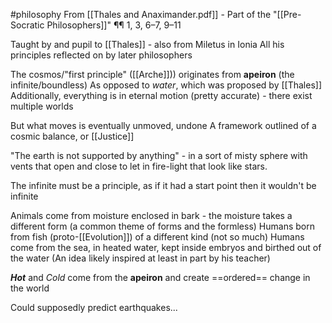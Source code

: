 #philosophy 
From [[Thales and Anaximander.pdf]] - Part of the "[[Pre-Socratic Philosophers]]"
¶¶ 1, 3, 6–7, 9–11

Taught by and pupil to [[Thales]] - also from Miletus in Ionia
All his principles reflected on by later philosophers

The cosmos/"first principle" ([[Arche]])) originates from **apeiron** (the infinite/boundless) 
	As opposed to *water*, which was proposed by [[Thales]]
Additionally, everything is in eternal motion (pretty accurate) - there exist multiple worlds

But what moves is eventually unmoved, undone
	A framework outlined of a cosmic balance, or [[Justice]]

"The earth is not supported by anything" - in a sort of misty sphere with vents that open and close to let in fire-light that look like stars.

The infinite must be a principle, as if it had a start point then it wouldn't be infinite

Animals come from moisture enclosed in bark - the moisture takes a different form (a common theme of forms and the formless)
	Humans born from fish (proto-[[Evolution]]) of a different kind (not so much)
	Humans come from the sea, in heated water, kept inside embryos and birthed out of the water (An idea likely inspired at least in part by his teacher)

***Hot*** and *Cold* come from the **apeiron** and create ==ordered== change in the world

Could supposedly predict earthquakes...